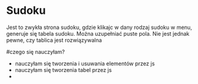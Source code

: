 # Sudoku
Jest to zwykła strona sudoku, gdzie klikajc w dany rodzaj sudoku w menu, generuje się tabela sudoku.
Można uzupełniać puste pola. Nie jest jednak pewne, czy tablica jest rozwiązywalna

#czego się nauczyłam?
 - nauczyłam się tworzenia i usuwania elementów przez js
 - nauczyłam się tworzenia tabel przez js
 - 
